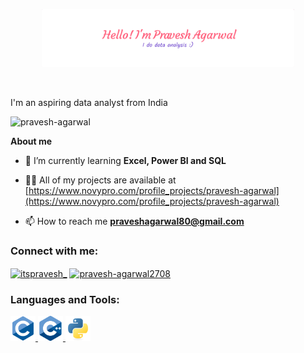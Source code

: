<p align="center"><img width="80%" alt="Hello, I'm Pravesh Agarwal. I do data analysis!" src="./assets/readme-header.png" /></p>

<br />

I'm an aspiring data analyst from India

<p align="left"> <img src="https://komarev.com/ghpvc/?username=pravesh-agarwal&label=Profile%20views&color=0e75b6&style=flat" alt="pravesh-agarwal" /> </p>

**About me**

- 🌱 I’m currently learning **Excel, Power BI and SQL**

- 👨‍💻 All of my projects are available at [https://www.novypro.com/profile_projects/pravesh-agarwal](https://www.novypro.com/profile_projects/pravesh-agarwal)

- 📫 How to reach me **praveshagarwal80@gmail.com**

<h3 align="left">Connect with me:</h3>
<p align="left">
<a href="https://twitter.com/itspravesh_" target="blank"><img align="center" src="https://raw.githubusercontent.com/rahuldkjain/github-profile-readme-generator/master/src/images/icons/Social/twitter.svg" alt="itspravesh_" height="30" width="40" /></a>
<a href="https://linkedin.com/in/pravesh-agarwal2708" target="blank"><img align="center" src="https://raw.githubusercontent.com/rahuldkjain/github-profile-readme-generator/master/src/images/icons/Social/linked-in-alt.svg" alt="pravesh-agarwal2708" height="30" width="40" /></a>
</p>

<h3 align="left">Languages and Tools:</h3>
<p align="left"> <a href="https://www.cprogramming.com/" target="_blank" rel="noreferrer"> <img src="https://raw.githubusercontent.com/devicons/devicon/master/icons/c/c-original.svg" alt="c" width="40" height="40"/> </a> <a href="https://www.w3schools.com/cpp/" target="_blank" rel="noreferrer"> <img src="https://raw.githubusercontent.com/devicons/devicon/master/icons/cplusplus/cplusplus-original.svg" alt="cplusplus" width="40" height="40"/> </a> <a href="https://www.python.org" target="_blank" rel="noreferrer"> <img src="https://raw.githubusercontent.com/devicons/devicon/master/icons/python/python-original.svg" alt="python" width="40" height="40"/> </a> </p>

